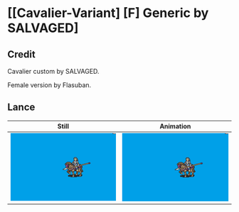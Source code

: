 # [\[Cavalier-Variant\] \[F\] Generic by SALVAGED]

## Credit

Cavalier custom by SALVAGED.

Female version by Flasuban.
	
## Lance

| Still | Animation |
| :---: | :-------: |
| ![Lance still](./Lance_000.png) | ![Lance animation](./Lance.gif) |
